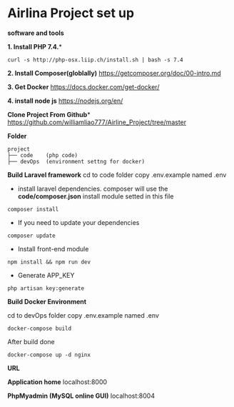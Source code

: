 # Airlina Project set up

**software and tools**

**1. Install PHP 7.4.***
```
curl -s http://php-osx.liip.ch/install.sh | bash -s 7.4
```
**2. Install Composer(globlally)**
https://getcomposer.org/doc/00-intro.md

**3. Get Docker**
https://docs.docker.com/get-docker/

**4. install node js**
https://nodejs.org/en/

**Clone Project From Github***
https://github.com/williamliao777/Airline_Project/tree/master

**Folder**
```
project
├── code    (php code)
├── devOps  (environment settng for docker)
```

**Build Laravel framework**
cd to code folder
copy .env.example  named .env

* install laravel dependencies.
composer will use the **code/composer.json**   install module setted in this file 

```
composer install
```
* If you need to update your dependencies
```
composer update
```
* Install front-end module
```
npm install && npm run dev
```
* Generate APP_KEY
```
php artisan key:generate
```

**Build Docker Environment**

cd to devOps folder
copy .env.example  named .env 
```
docker-compose build
```
After build done
```
docker-compose up -d nginx
```

**URL**

**Application home**
localhost:8000

**PhpMyadmin (MySQL online GUI)**
localhost:8004
